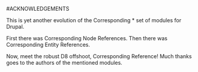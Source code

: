 #ACKNOWLEDGEMENTS

This is yet another evolution of the Corresponding * set of modules for Drupal.

First there was Corresponding Node References. Then there was Corresponding Entity References.

Now, meet the robust D8 offshoot, Corresponding Reference! Much thanks goes to the authors of the
mentioned modules.
